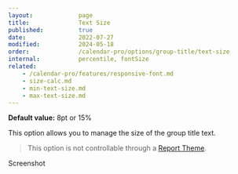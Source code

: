 ```yaml
---
layout:             page
title:              Text Size
published:          true
date:               2022-07-27
modified:           2024-05-18
order:              /calendar-pro/options/group-title/text-size
internal:           percentile, fontSize
related:
    - /calendar-pro/features/responsive-font.md
    - size-calc.md
    - min-text-size.md
    - max-text-size.md
---
```

**Default value:** 8pt or 15%

This option allows you to manage the size of the group title text. 

> This option is not controllable through a [Report Theme](../../features/themes.md).

<todo>Screenshot</todo>